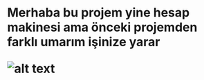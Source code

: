 <h1>Merhaba bu projem yine hesap makinesi ama önceki projemden farklı umarım işinize yarar

![alt text](screen.gif)
